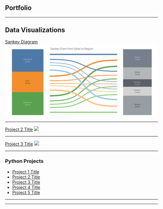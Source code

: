 ## Portfolio

---

## Data Visualizations

[Sankey Diagram](/sample_page)
<img src="images/Sankey Diagram.png?raw=true"/>

---
[Project 2 Title](/pdf/sample_presentation.pdf)
<img src="images/dummy_thumbnail.jpg?raw=true"/>

---
[Project 3 Title](http://example.com/)
<img src="images/dummy_thumbnail.jpg?raw=true"/>

---

### Python Projects

- [Project 1 Title]([http://example.com/](https://public.tableau.com/app/profile/marilyn.williams/viz/SankeyDiagram_16904703118090/Dashboard1))
- [Project 2 Title](http://example.com/)
- [Project 3 Title](http://example.com/)
- [Project 4 Title](http://example.com/)
- [Project 5 Title](http://example.com/)

---




---
